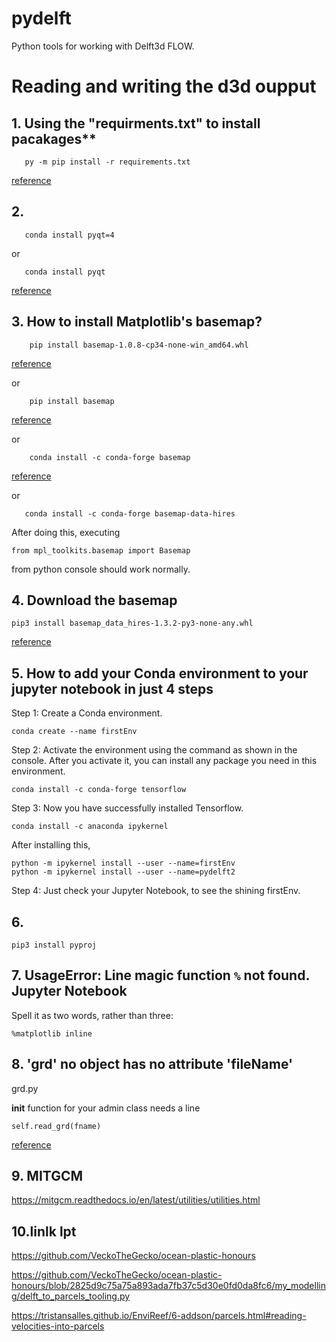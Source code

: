 # pydelft
Python tools for working with Delft3d FLOW.  
# Reading and writing the d3d oupput
## 1. Using the "requirments.txt" to install pacakages**
 ```
    py -m pip install -r requirements.txt 
```
[reference](https://packaging.python.org/en/latest/tutorials/installing-packages/)

## 2. 

 ```
    conda install pyqt=4
```
or
 ```
    conda install pyqt
```
[reference](https://anaconda.org/anaconda/pyqt)

## 3. How to install Matplotlib's basemap?
```
    pip install basemap-1.0.8-cp34-none-win_amd64.whl
```
[reference](https://stackoverflow.com/questions/33020202/how-to-install-matplotlibs-basemap)

or 
```
    pip install basemap
```

[reference](https://pypi.org/project/basemap/)

or 
```
    conda install -c conda-forge basemap
```
[reference](https://stackoverflow.com/questions/48388217/basemap-importerror-no-module-named-mpl-toolkits-basemap
)

or 
```
   conda install -c conda-forge basemap-data-hires 

```
After doing this, executing

```
from mpl_toolkits.basemap import Basemap

```
from python console should work normally.

## 4. Download the basemap
```
pip3 install basemap_data_hires-1.3.2-py3-none-any.whl
```
[reference](https://www.lfd.uci.edu/~gohlke/pythonlibs/)

## 5. How to add your Conda environment to your jupyter notebook in just 4 steps

Step 1: Create a Conda environment.
```
conda create --name firstEnv
```

Step 2: Activate the environment using the command as shown in the console. After you activate it, you can install any package you need in this environment.
```
conda install -c conda-forge tensorflow
```

Step 3: Now you have successfully installed Tensorflow.
```
conda install -c anaconda ipykernel
```

After installing this,
```
python -m ipykernel install --user --name=firstEnv
python -m ipykernel install --user --name=pydelft2
```

Step 4: Just check your Jupyter Notebook, to see the shining firstEnv.

## 6. 
```
pip3 install pyproj
```

## 7. UsageError: Line magic function `%` not found. Jupyter Notebook
Spell it as two words, rather than three:
```
%matplotlib inline
```

## 8. 'grd' no object has no attribute 'fileName' 

grd.py

__init__ function for your admin class needs a line
```
self.read_grd(fname)
```
[reference](https://stackoverflow.com/questions/39239665/admin-object-has-no-attribute-filename)

## 9. MITGCM
https://mitgcm.readthedocs.io/en/latest/utilities/utilities.html


## 10.linlk lpt
https://github.com/VeckoTheGecko/ocean-plastic-honours 

https://github.com/VeckoTheGecko/ocean-plastic-honours/blob/2825d9c75a75a893ada7fb37c5d30e0fd0da8fc6/my_modelling/delft_to_parcels_tooling.py 

https://tristansalles.github.io/EnviReef/6-addson/parcels.html#reading-velocities-into-parcels



